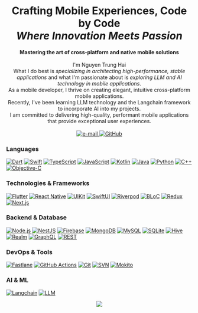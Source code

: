 <h1 align="center">Crafting Mobile Experiences, Code by Code<br><i>Where Innovation Meets Passion</i></h1>

<p align="center">
    <b>Mastering the art of cross-platform and native mobile solutions</b><br><br>
    I'm Nguyen Trung Hai<br>
    What I do best is <i>specializing in architecting high-performance, stable applications</i> and what I'm passionate about is <i>exploring LLM and AI technology in mobile applications</i>.<br>
    As a mobile developer, I thrive on creating elegant, intuitive cross-platform mobile applications.<br>
    Recently, I've been learning LLM technology and the Langchain framework to incorporate AI into my projects.<br>
    I am committed to delivering high-quality, performant mobile applications that provide exceptional user experiences.<br>
    <br>
    <a href="mailto:nghai89@gmail.com">
        <img src="https://img.shields.io/badge/Email-blue?style=flat-square&logo=gmail&logoColor=white" alt="e-mail">
    </a>
    <a href="https://github.com/haitr">
        <img src="https://img.shields.io/badge/GitHub-blue?style=flat-square&logo=github&logoColor=white" alt="GitHub">
    </a>
</p>

### Languages
[![Dart](https://img.shields.io/badge/dart-black?style=for-the-badge&logo=dart)](https://github.com/haitr)
[![Swift](https://img.shields.io/badge/swift-black?style=for-the-badge&logo=swift)](https://github.com/haitr)
[![TypeScript](https://img.shields.io/badge/typescript-black?style=for-the-badge&logo=typescript)](https://github.com/haitr)
[![JavaScript](https://img.shields.io/badge/javascript-black?style=for-the-badge&logo=javascript)](https://github.com/haitr)
[![Kotlin](https://img.shields.io/badge/kotlin-black?style=for-the-badge&logo=kotlin)](https://github.com/haitr)
[![Java](https://img.shields.io/badge/java-black?style=for-the-badge&logo=openjdk)](https://github.com/haitr)
[![Python](https://img.shields.io/badge/python-black?style=for-the-badge&logo=python)](https://github.com/haitr)
[![C++](https://img.shields.io/badge/c++-black?style=for-the-badge&logo=cplusplus)](https://github.com/haitr)
[![Objective-C](https://img.shields.io/badge/objectivec-black?style=for-the-badge&logo=apple)](https://github.com/haitr)

### Technologies & Frameworks
[![Flutter](https://img.shields.io/badge/flutter-black?style=for-the-badge&logo=flutter)](https://github.com/haitr)
[![React Native](https://img.shields.io/badge/reactnative-black?style=for-the-badge&logo=react)](https://github.com/haitr)
[![UIKit](https://img.shields.io/badge/uikit-black?style=for-the-badge&logo=ios)](https://github.com/haitr)
[![SwiftUI](https://img.shields.io/badge/swiftui-black?style=for-the-badge&logo=swift)](https://github.com/haitr)
[![Riverpod](https://img.shields.io/badge/riverpod-black?style=for-the-badge&logo=flutter)](https://github.com/haitr)
[![BLoC](https://img.shields.io/badge/bloc-black?style=for-the-badge&logo=flutter)](https://github.com/haitr)
[![Redux](https://img.shields.io/badge/redux-black?style=for-the-badge&logo=redux)](https://github.com/haitr)
[![Next.js](https://img.shields.io/badge/Next.js-black?style=for-the-badge&logo=Next.js)](https://github.com/haitr)

### Backend & Database
[![Node.js](https://img.shields.io/badge/nodejs-black?style=for-the-badge&logo=node.js)](https://github.com/haitr)
[![NestJS](https://img.shields.io/badge/nestjs-black?style=for-the-badge&logo=nestjs)](https://github.com/haitr)
[![Firebase](https://img.shields.io/badge/firebase-black?style=for-the-badge&logo=firebase)](https://github.com/haitr)
[![MongoDB](https://img.shields.io/badge/mongodb-black?style=for-the-badge&logo=mongodb)](https://github.com/haitr)
[![MySQL](https://img.shields.io/badge/mysql-black?style=for-the-badge&logo=mysql)](https://github.com/haitr)
[![SQLite](https://img.shields.io/badge/sqlite-black?style=for-the-badge&logo=sqlite)](https://github.com/haitr)
[![Hive](https://img.shields.io/badge/hive-black?style=for-the-badge&logo=hive)](https://github.com/haitr)
[![Realm](https://img.shields.io/badge/realm-black?style=for-the-badge&logo=realm)](https://github.com/haitr)
[![GraphQL](https://img.shields.io/badge/graphql-black?style=for-the-badge&logo=graphql)](https://github.com/haitr)
[![REST](https://img.shields.io/badge/rest-black?style=for-the-badge&logo=api)](https://github.com/haitr)

### DevOps & Tools
[![Fastlane](https://img.shields.io/badge/fastlane-black?style=for-the-badge&logo=fastlane)](https://github.com/haitr)
[![GitHub Actions](https://img.shields.io/badge/githubactions-black?style=for-the-badge&logo=githubactions)](https://github.com/haitr)
[![Git](https://img.shields.io/badge/git-black?style=for-the-badge&logo=git)](https://github.com/haitr)
[![SVN](https://img.shields.io/badge/svn-black?style=for-the-badge&logo=subversion)](https://github.com/haitr)
[![Mokito](https://img.shields.io/badge/mokito-black?style=for-the-badge&logo=testing-library)](https://github.com/haitr)

### AI & ML
[![Langchain](https://img.shields.io/badge/langchain-black?style=for-the-badge&logo=chain)](https://github.com/haitr)
[![LLM](https://img.shields.io/badge/llm-black?style=for-the-badge&logo=openai)](https://github.com/haitr)

<p align="center">
  <a href="https://github.com/haitr">
    <img src="https://komarev.com/ghpvc/?username=haitr&color=blue&style=flat)" />
  </a>
</p>
<!--
**haitr/haitr** is a ✨ _special_ ✨ repository because its `README.md` (this file) appears on your GitHub profile.

Here are some ideas to get you started:

- 🔭 I'm currently working on Vijob - a job seeking platform for foreigners in Korea
- 🌱 I'm currently learning LLM and Langchain framework
- 💼 Mobile Developer at Hupis, Seongnam, South Korea
- 📱 Experienced in Flutter, iOS, and React Native development
- 📫 How to reach me: nghai89@gmail.com
-->
